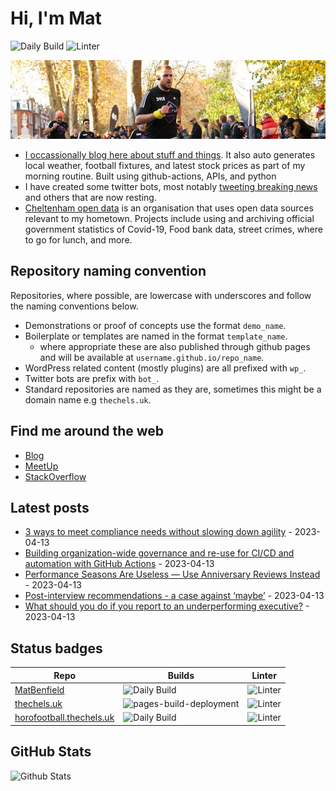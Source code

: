 # Hi, I'm Mat

![Daily Build](https://github.com/MatBenfield/MatBenfield/workflows/Daily%20Build/badge.svg) ![Linter](https://github.com/MatBenfield/MatBenfield/workflows/Linter/badge.svg)

![banner photo of Mat running in London](https://raw.githubusercontent.com/MatBenfield/MatBenfield/master/images/gh-header-image-cropped.jpg)


* [I occassionally blog here about stuff and things](https://thechels.uk). It also auto generates local weather, football fixtures, and latest stock prices as part of my morning routine. Built using github-actions, APIs, and python
* I have created some twitter bots, most notably [tweeting breaking news](https://github.com/TheChelsOrg/bot_tocfcws_news) and others that are now resting.
* [Cheltenham open data](https://cheltenham-open-data.github.io) is an organisation that uses open data sources relevant to my hometown. Projects include using and archiving official government statistics of Covid-19, Food bank data, street crimes, where to go for lunch, and more.

## Repository naming convention

Repositories, where possible, are lowercase with underscores and follow the naming conventions below.

- Demonstrations or proof of concepts use the format `demo_name`.
- Boilerplate or templates are named in the format `template_name`.
  - where appropriate these are also published through github pages and will be available at `username.github.io/repo_name`.
- WordPress related content (mostly plugins) are all prefixed with `wp_`.
- Twitter bots are prefix with `bot_`.
- Standard repositories are named as they are, sometimes this might be a domain name e.g `thechels.uk`.

## Find me around the web

- [Blog](https://thechels.uk)
- [MeetUp](https://www.meetup.com/members/197754442/)
- [StackOverflow](https://stackoverflow.com/users/894932/mat-benfield?tab=topactivity)

## Latest posts

<!-- blog starts -->
- [3 ways to meet compliance needs without slowing down agility](https://thechels.uk/3-ways-to-meet-compliance-needs-without-slowing-down-agility) - 2023-04-13
- [Building organization-wide governance and re-use for CI/CD and automation with GitHub Actions](https://thechels.uk/building-organization-wide-governance-and-re-use-for-ci-cd-and-automation-with-github-actions) - 2023-04-13
- [Performance Seasons Are Useless — Use Anniversary Reviews Instead](https://thechels.uk/performance-seasons-are-useless-use-anniversary-reviews-instead) - 2023-04-13
- [Post-interview recommendations - a case against ‘maybe’](https://thechels.uk/post-interview-recommendations-a-case-against-'maybe') - 2023-04-13
- [What should you do if you report to an underperforming executive?](https://thechels.uk/underperforming-exec) - 2023-04-13
<!-- blog ends -->

## Status badges

| Repo | Builds | Linter |
|--|--|--|
| [MatBenfield](https://github.com/MatBenfield/MatBenfield) | ![Daily Build](https://github.com/MatBenfield/MatBenfield/workflows/Daily%20Build/badge.svg) | ![Linter](https://github.com/MatBenfield/MatBenfield/workflows/Linter/badge.svg) |
| [thechels.uk](https://github.com/MatBenfield/thechels.uk) | ![pages-build-deployment](https://github.com/MatBenfield/TheChels.uk/actions/workflows/pages/pages-build-deployment/badge.svg) | ![Linter](https://github.com/MatBenfield/TheChels.uk/workflows/Linter/badge.svg) |
| [horofootball.thechels.uk](https://github.com/MatBenfield/horofootball.thechels.uk/) | ![Daily Build](https://github.com/MatBenfield/horofootball.thechels.uk/workflows/Daily%20Build/badge.svg) | ![Linter](https://github.com/MatBenfield/horofootball.thechels.uk/workflows/Linter/badge.svg) |

## GitHub Stats

![Github Stats](https://github-readme-stats.vercel.app/api?username=MatBenfield&show_icons=true)
